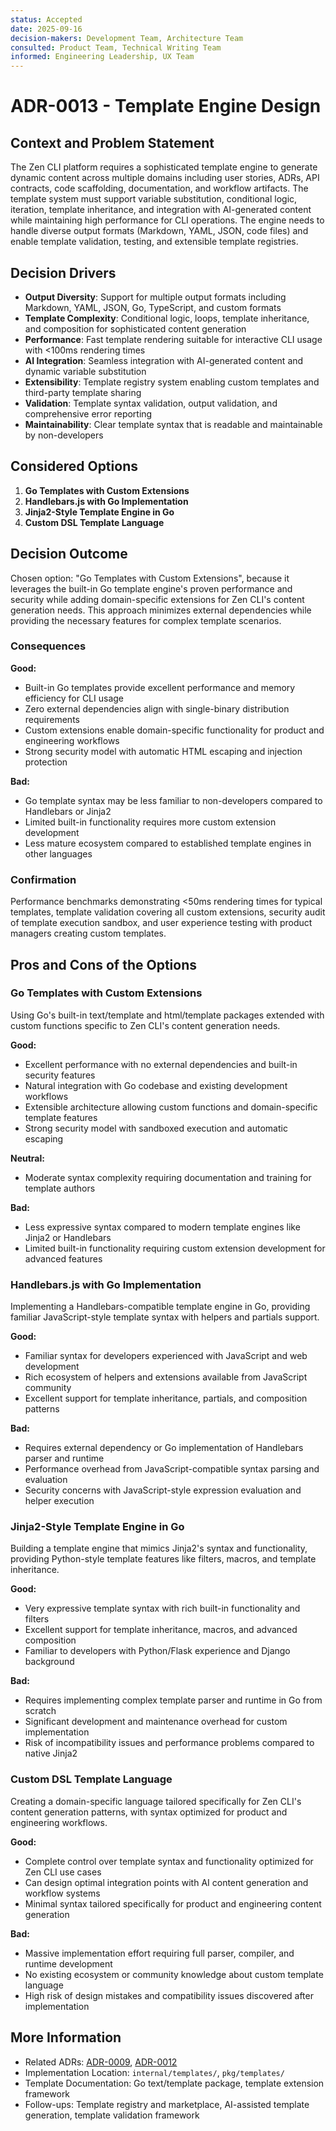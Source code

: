```yaml
---
status: Accepted
date: 2025-09-16
decision-makers: Development Team, Architecture Team
consulted: Product Team, Technical Writing Team
informed: Engineering Leadership, UX Team
---
```


# ADR-0013 - Template Engine Design

## Context and Problem Statement

The Zen CLI platform requires a sophisticated template engine to generate dynamic content across multiple domains including user stories, ADRs, API contracts, code scaffolding, documentation, and workflow artifacts. The template system must support variable substitution, conditional logic, iteration, template inheritance, and integration with AI-generated content while maintaining high performance for CLI operations. The engine needs to handle diverse output formats (Markdown, YAML, JSON, code files) and enable template validation, testing, and extensible template registries.

## Decision Drivers

* **Output Diversity**: Support for multiple output formats including Markdown, YAML, JSON, Go, TypeScript, and custom formats
* **Template Complexity**: Conditional logic, loops, template inheritance, and composition for sophisticated content generation
* **Performance**: Fast template rendering suitable for interactive CLI usage with <100ms rendering times
* **AI Integration**: Seamless integration with AI-generated content and dynamic variable substitution
* **Extensibility**: Template registry system enabling custom templates and third-party template sharing
* **Validation**: Template syntax validation, output validation, and comprehensive error reporting
* **Maintainability**: Clear template syntax that is readable and maintainable by non-developers

## Considered Options

1. **Go Templates with Custom Extensions**
2. **Handlebars.js with Go Implementation** 
3. **Jinja2-Style Template Engine in Go**
4. **Custom DSL Template Language**

## Decision Outcome

Chosen option: "Go Templates with Custom Extensions", because it leverages the built-in Go template engine's proven performance and security while adding domain-specific extensions for Zen CLI's content generation needs. This approach minimizes external dependencies while providing the necessary features for complex template scenarios.

### Consequences

**Good:**
- Built-in Go templates provide excellent performance and memory efficiency for CLI usage
- Zero external dependencies align with single-binary distribution requirements
- Custom extensions enable domain-specific functionality for product and engineering workflows  
- Strong security model with automatic HTML escaping and injection protection

**Bad:**
- Go template syntax may be less familiar to non-developers compared to Handlebars or Jinja2
- Limited built-in functionality requires more custom extension development
- Less mature ecosystem compared to established template engines in other languages

### Confirmation

Performance benchmarks demonstrating <50ms rendering times for typical templates, template validation covering all custom extensions, security audit of template execution sandbox, and user experience testing with product managers creating custom templates.

## Pros and Cons of the Options

### Go Templates with Custom Extensions

Using Go's built-in text/template and html/template packages extended with custom functions specific to Zen CLI's content generation needs.

**Good:**
- Excellent performance with no external dependencies and built-in security features
- Natural integration with Go codebase and existing development workflows
- Extensible architecture allowing custom functions and domain-specific template features
- Strong security model with sandboxed execution and automatic escaping

**Neutral:**
- Moderate syntax complexity requiring documentation and training for template authors

**Bad:**
- Less expressive syntax compared to modern template engines like Jinja2 or Handlebars
- Limited built-in functionality requiring custom extension development for advanced features

### Handlebars.js with Go Implementation

Implementing a Handlebars-compatible template engine in Go, providing familiar JavaScript-style template syntax with helpers and partials support.

**Good:**
- Familiar syntax for developers experienced with JavaScript and web development
- Rich ecosystem of helpers and extensions available from JavaScript community
- Excellent support for template inheritance, partials, and composition patterns

**Bad:**
- Requires external dependency or Go implementation of Handlebars parser and runtime
- Performance overhead from JavaScript-compatible syntax parsing and evaluation
- Security concerns with JavaScript-style expression evaluation and helper execution

### Jinja2-Style Template Engine in Go

Building a template engine that mimics Jinja2's syntax and functionality, providing Python-style template features like filters, macros, and template inheritance.

**Good:**
- Very expressive template syntax with rich built-in functionality and filters
- Excellent support for template inheritance, macros, and advanced composition
- Familiar to developers with Python/Flask experience and Django background

**Bad:**
- Requires implementing complex template parser and runtime in Go from scratch
- Significant development and maintenance overhead for custom implementation
- Risk of incompatibility issues and performance problems compared to native Jinja2

### Custom DSL Template Language

Creating a domain-specific language tailored specifically for Zen CLI's content generation patterns, with syntax optimized for product and engineering workflows.

**Good:**
- Complete control over template syntax and functionality optimized for Zen CLI use cases
- Can design optimal integration points with AI content generation and workflow systems
- Minimal syntax tailored specifically for product and engineering content generation

**Bad:**
- Massive implementation effort requiring full parser, compiler, and runtime development
- No existing ecosystem or community knowledge about custom template language
- High risk of design mistakes and compatibility issues discovered after implementation

## More Information

- Related ADRs: [ADR-0009](ADR-0009-agent-orchestration.md), [ADR-0012](ADR-0012-integration-architecture.md)
- Implementation Location: `internal/templates/`, `pkg/templates/`
- Template Documentation: Go text/template package, template extension framework
- Follow-ups: Template registry and marketplace, AI-assisted template generation, template validation framework
